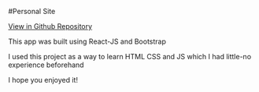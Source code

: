 #Personal Site

[View in Github Repository](https://github.com/Emilianopp/emilianopp)

This app was built using React-JS and Bootstrap 

I used this project as a way to learn HTML CSS and JS which I had little-no experience beforehand 

I hope you enjoyed it!